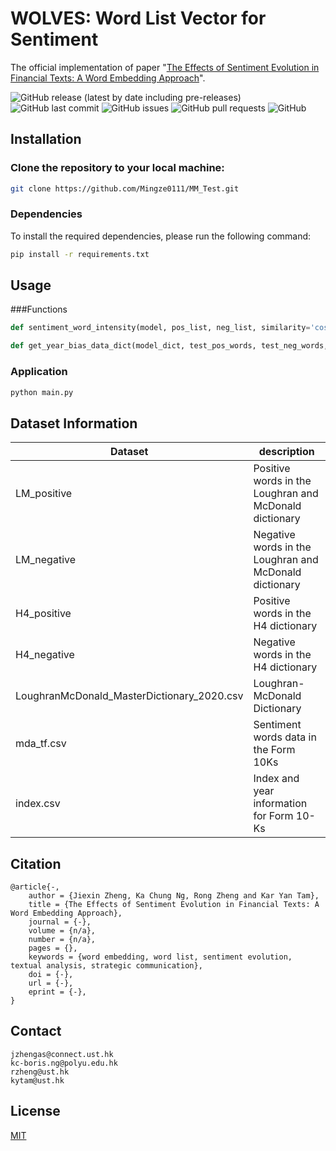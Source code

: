 # WOLVES: Word List Vector for Sentiment

The official implementation of paper "[The Effects of Sentiment Evolution in Financial Texts: A Word Embedding Approach](https://onlinelibrary.wiley.com/doi/full/10.1111/poms.13959)". 


![GitHub release (latest by date including pre-releases)](https://img.shields.io/github/v/release/navendu-pottekkat/awesome-readme?include_prereleases)
![GitHub last commit](https://img.shields.io/badge/last_commit-Feb_2024-yellow)
![GitHub issues](https://img.shields.io/github/issues-raw/navendu-pottekkat/awesome-readme)
![GitHub pull requests](https://img.shields.io/github/issues-pr/navendu-pottekkat/awesome-readme)
![GitHub](https://img.shields.io/github/license/navendu-pottekkat/awesome-readme)



## Installation
### Clone the repository to your local machine:
```bash
git clone https://github.com/Mingze0111/MM_Test.git
```
### Dependencies
To install the required dependencies, please run the following command:
```bash
pip install -r requirements.txt
```

## Usage
###Functions
```python
def sentiment_word_intensity(model, pos_list, neg_list, similarity='cos')
```

```python
def get_year_bias_data_dict(model_dict, test_pos_words, test_neg_words, pos_benchmark_dict, neg_benchmark_dict, similarity='cos', year_cols=None)
```



### Application
```bash
python main.py
```



## Dataset Information

| Dataset                               | description                              |
|---------------------------------------|------------------------------------------|
| LM_positive                           |Positive words in the Loughran and McDonald dictionary|
| LM_negative                           |Negative words in the Loughran and McDonald dictionary|
| H4_positive                           |Positive words in the H4 dictionary|
| H4_negative                           |Negative words in the H4 dictionary|
| LoughranMcDonald_MasterDictionary_2020.csv |Loughran-McDonald Dictionary|
| mda_tf.csv                           |Sentiment words data in the Form 10Ks|
| index.csv                            |Index and year information for Form 10-Ks|



## Citation
```
@article{-,  
    author = {Jiexin Zheng, Ka Chung Ng, Rong Zheng and Kar Yan Tam},  
    title = {The Effects of Sentiment Evolution in Financial Texts: A Word Embedding Approach},  
    journal = {-},  
    volume = {n/a},  
    number = {n/a},  
    pages = {},  
    keywords = {word embedding, word list, sentiment evolution, textual analysis, strategic communication},  
    doi = {-},  
    url = {-},  
    eprint = {-},  
}
```

## Contact
```
jzhengas@connect.ust.hk  
kc-boris.ng@polyu.edu.hk  
rzheng@ust.hk  
kytam@ust.hk  
```

## License

[MIT](https://choosealicense.com/licenses/mit/)



